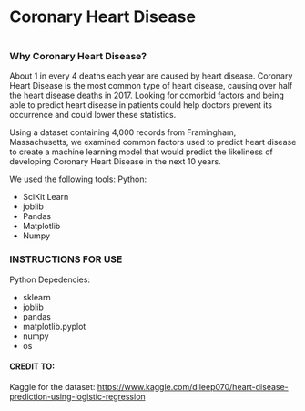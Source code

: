 # Coronary Heart Disease

![]()

### Why Coronary Heart Disease?
About 1 in every 4 deaths each year are caused by heart disease. Coronary Heart Disease is the most common type of heart disease, causing over half the heart disease deaths in 2017.
Looking for comorbid factors and being able to predict heart disease in patients could help doctors prevent its occurrence and could lower these statistics. 

Using a dataset containing 4,000 records from Framingham, Massachusetts, we examined common factors used to predict heart disease to create a machine learning model that would predict the likeliness of developing Coronary Heart Disease in the next 10 years.

We used the following tools:
 Python:
  - SciKit Learn
  - joblib
  - Pandas
  - Matplotlib
  - Numpy
  
### INSTRUCTIONS FOR USE

Python Depedencies:
  - sklearn
  - joblib
  - pandas
  - matplotlib.pyplot
  - numpy
  - os

#### CREDIT TO:
Kaggle for the dataset: https://www.kaggle.com/dileep070/heart-disease-prediction-using-logistic-regression
